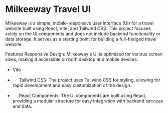 # Milkeeway Travel UI



Milkeeway is a simple, mobile-responsive user interface (UI) for a travel website built using React, Vite, and Tailwind CSS. This project focuses solely on the UI components and does not include backend functionality or data storage. It serves as a starting point for building a full-fledged travel website.

Features
Responsive Design: Milkeeway's UI is optimized for various screen sizes, making it accessible on both desktop and mobile devices.


- Vite <img height="16" width="16" src="https://cdn.simpleicons.org/vite" />

-  <img height="16" width="16" src="https://cdn.simpleicons.org/tailwindcss" /> Tailwind CSS: The project uses Tailwind CSS for styling, allowing for rapid development and easy customization of the design.

- <img height="16" width="16" src="https://cdn.simpleicons.org/react" />   React Components: The UI components are built using React, providing a modular structure for easy integration with backend services and data.
